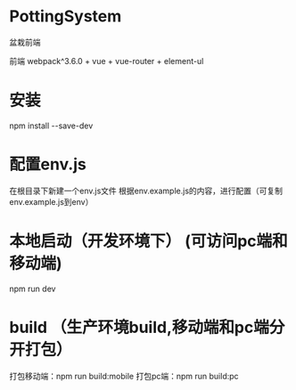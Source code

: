 # PottingSystem
盆栽前端

前端 webpack^3.6.0 + vue + vue-router + element-ul

# 安装
npm install --save-dev

# 配置env.js
在根目录下新建一个env.js文件
根据env.example.js的内容，进行配置（可复制env.example.js到env）

# 本地启动（开发环境下） (可访问pc端和移动端)
npm run dev

# build （生产环境build,移动端和pc端分开打包）
打包移动端：npm run build:mobile 
打包pc端：npm run build:pc
